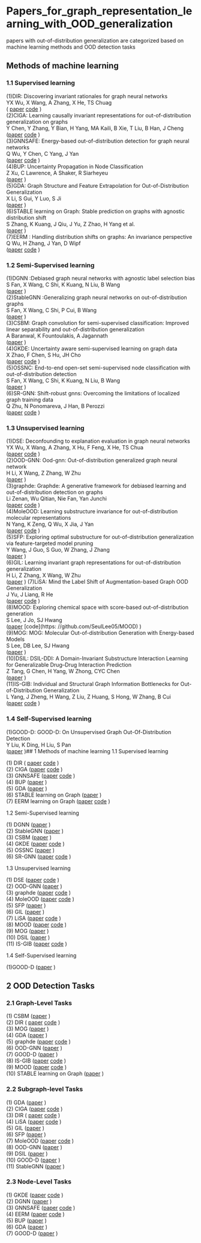 # Papers_for_graph_representation_learning_with_OOD_generalization
papers with out-of-distribution generalization are categorized based on machine learning methods and OOD detection tasks
## Methods of machine learning
### 1.1 Supervised learning
(1)DIR: Discovering invariant rationales for graph neural networks  
YX Wu, X Wang, A Zhang, X He, TS Chuag  
( [paper](https://arxiv.org/abs/2201.12872)  [code](https://github.com/Wuyxin/DIR-GNN) )    
(2)CIGA:  Learning causally invariant representations for out-of-distribution generalization on graphs  
Y Chen, Y Zhang, Y Bian, H Yang, MA Kaili, B Xie, T Liu, B Han, J Cheng  
 ([paper](https://arxiv.org/abs/2202.05441)  [code](https://github.com/LFhase/CIGA) )      
(3)GNNSAFE:  Energy-based out-of-distribution detection for graph neural networks  
Q Wu, Y Chen, C Yang, J Yan  
 ([paper](https://arxiv.org/abs/2302.02914)  [code](https://github.com/qitianwu/GraphOOD-GNNSafe) )      
(4)BUP: Uncertainty Propagation in Node Classification   
Z Xu, C Lawrence, A Shaker, R Siarheyeu  
([paper](https://www.computer.org/csdl/proceedings-article/icdm/2022/509900b275/1KpCBAulk2Y)   )      
(5)GDA: Graph Structure and Feature Extrapolation for Out-of-Distribution Generalization  
X Li, S Gui, Y Luo, S Ji  
([paper](https://doi.org/10.48550/arXiv.2306.08076)  )      
(6)STABLE learning on Graph: Stable prediction on graphs with agnostic distribution shift  
S Zhang, K Kuang, J Qiu, J Yu, Z Zhao, H Yang et al.  
([paper](https://arxiv.org/abs/2110.03865)   )      
(7)EERM : Handling distribution shifts on graphs: An invariance perspective  
Q Wu, H Zhang, J Yan, D Wipf  
([paper](https://arxiv.org/abs/2202.02466)  [code](https://github.com/qitianwu/GraphOOD-EERM) )      
### 1.2 Semi-Supervised learning
(1)DGNN :Debiased graph neural networks with agnostic label selection bias  
S Fan, X Wang, C Shi, K Kuang, N Liu, B Wang  
([paper](https://ieeexplore.ieee.org/document/9698407) )      
(2)StableGNN :Generalizing graph neural networks on out-of-distribution graphs  
S Fan, X Wang, C Shi, P Cui, B Wang  
([paper](https://ieeexplore.ieee.org/document/10268633) )      
(3)CSBM: Graph convolution for semi-supervised classification: Improved linear separability and out-of-distribution generalization  
A Baranwal, K Fountoulakis, A Jagannath  
([paper](https://arxiv.org/abs/2102.06966v1) )      
(4)GKDE: Uncertainty aware semi-supervised learning on graph data  
 X Zhao, F Chen, S Hu, JH Cho  
([paper](https://www.semanticscholar.org/reader/71a35aa42cd1ed6f213e58122154739dfd6340e8)  [code](https://github.com/zxj32/uncertainty-GNN) )      
(5)OSSNC: End-to-end open-set semi-supervised node classification with out-of-distribution detection  
S Fan, X Wang, C Shi, K Kuang, N Liu, B Wang  
([paper](https://ink.library.smu.edu.sg/sis_research/7479) )      
(6)SR-GNN: Shift-robust gnns: Overcoming the limitations of localized graph training data  
Q Zhu, N Ponomareva, J Han, B Perozzi  
([paper](https://doi.org/10.48550/arXiv.2108.01099)  [code](https://github.com/GentleZhu/Shift-Robust-GNNs) )      
### 1.3 Unsupervised learning
(1)DSE: Deconfounding to explanation evaluation in graph neural networks  
YX Wu, X Wang, A Zhang, X Hu, F Feng, X He, TS Chua  
([paper](https://arxiv.org/abs/2201.08802)  [code](https://anonymous.4open.science/r/DSE-24BC) )      
(2)OOD-GNN: Ood-gnn: Out-of-distribution generalized graph neural network  
H Li, X Wang, Z Zhang, W Zhu  
([paper](https://arxiv.org/abs/2112.03806) )      
(3)graphde: Graphde: A generative framework for debiased learning and out-of-distribution detection on graphs  
Li Zenan, Wu Qitian, Nie Fan, Yan Junchi  
([paper](https://github.com/Emiyalzn/GraphDE)  [code](https://github.com/Emiyalzn/GraphDE) )      
(4)MoleOOD: Learning substructure invariance for out-of-distribution molecular representations  
N Yang, K Zeng, Q Wu, X Jia, J Yan  
([paper](https://proceedings.neurips.cc/paper_files/paper/2022/hash/547108084f0c2af39b956f8eadb75d1b-Abstract-Conference.html )  [code](https://github.com/yangnianzu0515/MoleOOD) )      
(5)SFP: Exploring optimal substructure for out-of-distribution generalization via feature-targeted model pruning  
Y Wang, J Guo, S Guo, W Zhang, J Zhang  
([paper](https://arxiv.org/abs/2212.09458) )      
(6)GIL: Learning invariant graph representations for out-of-distribution generalization  
H Li, Z Zhang, X Wang, W Zhu  
([paper](https://openreview.net/forum?id=acKK8MQe2xc) ) 
(7)LiSA: Mind the Label Shift of Augmentation-based Graph OOD Generalization  
J Yu, J Liang, R He  
([paper](https://arxiv.org/abs/2303.14859)  [code](https://github.com/Samyu0304/LiSA) )      
(8)MOOD: Exploring chemical space with score-based out-of-distribution generation  
S Lee, J Jo, SJ Hwang  
([paper](https://arxiv.org/abs/2206.07632)  [code](https: //github.com/SeulLee05/MOOD) )      
(9)MOG: MOG: Molecular Out-of-distribution Generation with Energy-based Models  
S Lee, DB Lee, SJ Hwang  
([paper](https://openreview.net/forum?id=qkTEaJ9orc1) )      
(10)DSIL: DSIL-DDI: A Domain-Invariant Substructure Interaction Learning for Generalizable Drug–Drug Interaction Prediction  
Z Tang, G Chen, H Yang, W Zhong, CYC Chen  
([paper](https://ieeexplore.ieee.org/document/10044475) )      
(11)IS-GIB: Individual and Structural Graph Information Bottlenecks for Out-of-Distribution Generalization  
L Yang, J Zheng, H Wang, Z Liu, Z Huang, S Hong, W Zhang, B Cui  
([paper](https://arxiv.org/abs/2306.15902)  [code](https://github.com/YangLing0818/GraphOOD) )      
### 1.4 Self-Supervised learning
(1)GOOD-D: GOOD-D: On Unsupervised Graph Out-Of-Distribution Detection  
Y Liu, K Ding, H Liu, S Pan  
([paper](https://doi.org/10.1145/3539597.3570446)  )## 1 Methods of machine learning
1.1 Supervised learning

(1) DIR ( [paper](https://arxiv.org/abs/2201.12872)  [code](https://github.com/Wuyxin/DIR-GNN) )      
(2) CIGA ([paper](https://arxiv.org/abs/2202.05441)  [code](https://github.com/LFhase/CIGA) )      
(3) GNNSAFE ([paper](https://arxiv.org/abs/2302.02914)  [code](https://github.com/qitianwu/GraphOOD-GNNSafe) )      
(4) BUP ([paper](https://www.computer.org/csdl/proceedings-article/icdm/2022/509900b275/1KpCBAulk2Y)   )      
(5) GDA ([paper](https://doi.org/10.48550/arXiv.2306.08076)  )      
(6) STABLE learning on Graph ([paper](https://arxiv.org/abs/2110.03865)   )      
(7) EERM  learning on Graph ([paper](https://arxiv.org/abs/2202.02466)  [code](https://github.com/qitianwu/GraphOOD-EERM) )


1.2 Semi-Supervised learning

(1) DGNN  ([paper](https://ieeexplore.ieee.org/document/9698407) )      
(2) StableGNN  ([paper](https://ieeexplore.ieee.org/document/10268633) )      
(3) CSBM  ([paper](https://arxiv.org/abs/2102.06966v1) )      
(4) GKDE  ([paper](https://www.semanticscholar.org/reader/71a35aa42cd1ed6f213e58122154739dfd6340e8)  [code](https://github.com/zxj32/uncertainty-GNN) )      
(5) OSSNC  ([paper](https://ink.library.smu.edu.sg/sis_research/7479) )      
(6) SR-GNN  ([paper](https://doi.org/10.48550/arXiv.2108.01099)  [code](https://github.com/GentleZhu/Shift-Robust-GNNs) )      


1.3 Unsupervised learning

(1) DSE  ([paper](https://arxiv.org/abs/2201.08802)  [code](https://anonymous.4open.science/r/DSE-24BC) )      
(2) OOD-GNN  ([paper](https://arxiv.org/abs/2112.03806) )      
(3) graphde  ([paper](https://github.com/Emiyalzn/GraphDE)  [code](https://github.com/Emiyalzn/GraphDE) )      
(4) MoleOOD  ([paper](https://proceedings.neurips.cc/paper_files/paper/2022/hash/547108084f0c2af39b956f8eadb75d1b-Abstract-Conference.html )  [code](https://github.com/yangnianzu0515/MoleOOD) )      
(5) SFP  ([paper](https://arxiv.org/abs/2212.09458) )      
(6) GIL  ([paper](https://openreview.net/forum?id=acKK8MQe2xc) )      
(7) LiSA  ([paper](https://arxiv.org/abs/2303.14859)  [code](https://github.com/Samyu0304/LiSA) )      
(8) MOOD  ([paper](https://arxiv.org/abs/2206.07632)  [code](https://github.com/SeulLee05/MOOD) )      
(9) MOG  ([paper](https://openreview.net/forum?id=qkTEaJ9orc1) )      
(10) DSIL  ([paper](https://ieeexplore.ieee.org/document/10044475) )      
(11) IS-GIB  ([paper](https://arxiv.org/abs/2306.15902)  [code](https://github.com/YangLing0818/GraphOOD) )      


1.4 Self-Supervised learning

(1)GOOD-D  ([paper](https://doi.org/10.1145/3539597.3570446)  )      
  
                                                                  
                                                                    
                                                    
## 2 OOD Detection Tasks 
### 2.1 Graph-Level Tasks 

(1) CSBM  ([paper](https://arxiv.org/abs/2102.06966v1) )      
(2) DIR ( [paper](https://arxiv.org/abs/2201.12872)  [code](https://github.com/Wuyxin/DIR-GNN) )      
(3) MOG  ([paper](https://openreview.net/forum?id=qkTEaJ9orc1) )      
(4) GDA ([paper](https://doi.org/10.48550/arXiv.2306.08076)  )      
(5) graphde  ([paper](https://github.com/Emiyalzn/GraphDE)  [code](https://github.com/Emiyalzn/GraphDE) )      
(6) OOD-GNN  ([paper](https://arxiv.org/abs/2112.03806) )      
(7) GOOD-D  ([paper](https://doi.org/10.1145/3539597.3570446)  )      
(8) IS-GIB  ([paper](https://arxiv.org/abs/2306.15902)  [code](https://github.com/YangLing0818/GraphOOD) )      
(9)  MOOD  ([paper](https://arxiv.org/abs/2206.07632)  [code](https://github.com/SeulLee05/MOOD) )      
(10) STABLE learning on Graph ([paper](https://arxiv.org/abs/2110.03865)   )      


### 2.2 Subgraph-level Tasks 

(1) GDA ([paper](https://doi.org/10.48550/arXiv.2306.08076)  )      
(2) CIGA ([paper](https://arxiv.org/abs/2202.05441)  [code](https://github.com/LFhase/CIGA) )      
(3) DIR ( [paper](https://arxiv.org/abs/2201.12872)  [code](https://github.com/Wuyxin/DIR-GNN) )      
(4) LiSA  ([paper](https://arxiv.org/abs/2303.14859)  [code](https://github.com/Samyu0304/LiSA) )      
(5) GIL  ([paper](https://openreview.net/forum?id=acKK8MQe2xc) )      
(6) SFP  ([paper](https://arxiv.org/abs/2212.09458) )      
(7) MoleOOD  ([paper](https://proceedings.neurips.cc/paper_files/paper/2022/hash/547108084f0c2af39b956f8eadb75d1b-Abstract-Conference.html )  [code](https://github.com/yangnianzu0515/MoleOOD) )      
(8) OOD-GNN  ([paper](https://arxiv.org/abs/2112.03806) )      
(9) DSIL  ([paper](https://ieeexplore.ieee.org/document/10044475) )      
(10) GOOD-D  ([paper](https://doi.org/10.1145/3539597.3570446)  )      
(11) StableGNN  ([paper](https://ieeexplore.ieee.org/document/10268633) )      


### 2.3 Node-Level Tasks

(1) GKDE  ([paper](https://www.semanticscholar.org/reader/71a35aa42cd1ed6f213e58122154739dfd6340e8)  [code](https://github.com/zxj32/uncertainty-GNN) )      
(2) DGNN  ([paper](https://ieeexplore.ieee.org/document/9698407) )      
(3) GNNSAFE ([paper](https://arxiv.org/abs/2302.02914)  [code](https://github.com/qitianwu/GraphOOD-GNNSafe) )      
(4) EERM ([paper](https://arxiv.org/abs/2202.02466)  [code](https://github.com/qitianwu/GraphOOD-EERM) )      
(5) BUP ([paper](https://www.computer.org/csdl/proceedings-article/icdm/2022/509900b275/1KpCBAulk2Y)   )      
(6) GDA ([paper](https://doi.org/10.48550/arXiv.2306.08076)  )      
(7) GOOD-D  ([paper](https://doi.org/10.1145/3539597.3570446)  )    

